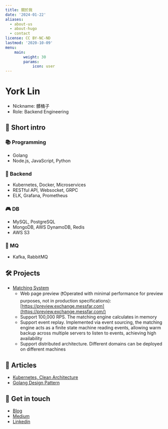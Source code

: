 ```yaml
---
title: 關於我
date: '2024-01-22'
aliases:
  - about-us
  - about-hugo
  - contact
license: CC BY-NC-ND
lastmod: '2020-10-09'
menu:
    main: 
        weight: 30
        params:
            icon: user
---
```


# York Lin

- Nickname: 髒桶子
- Role: Backend Engineering

## 👋 **Short intro**

### 📚 Programming

- Golang
- Node.js, JavaScript, Python

### 🔧 Backend

- Kubernetes, Docker, Microservices
- RESTful API, Websocket, GRPC
- ELK, Grafana, Prometheus

### 🎮 DB

- MySQL, PostgreSQL
- MongoDB, AWS DynamoDB, Redis
- AWS S3

### 🔌 MQ

- Kafka, RabbitMQ

## 🛠️ **Projects**

- [Matching System](https://github.com/superj80820/system-design?tab=readme-ov-file#matching-system)
    - Web page preview (❗Operated with minimal performance for preview purposes, not in production specifications): [https://preview.exchange.messfar.com](https://preview.exchange.messfar.com/)
    - Support 100,000 RPS. The matching engine calculates in memory
    - Support event replay. Implemented via event sourcing, the matching engine acts as a finite state machine reading events, allowing warm backup across multiple servers to listen to events, achieving high availability
    - Support distributed architecture. Different domains can be deployed on different machines

## 🧠 **Articles**

- [Kubernetes, Clean Architecture](https://ithelp.ithome.com.tw/users/20122925/ironman/3537)
- [Golang Design Pattern](https://ithelp.ithome.com.tw/users/20122925/ironman/4685)

## 🏀 **Get in touch**

- [Blog](https://blog.messfar.com/)
- [Medium](https://medium.com/@superj80820)
- [Linkedin](https://www.linkedin.com/in/yorklin)